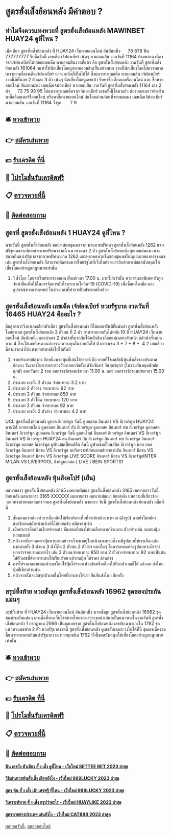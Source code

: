 # สูตรฮั่งเส็งย้อนหลัง มีคำตอบ ?
## ทำไมจึงควรแทงหวยที่ สูตรฮั่งเส็งย้อนหลัง MAWINBET HUAY24 ดูที่ไหน ?
เม็ดเดียว สูตรฮั่งเส็งย้อนหลัง ที่ HUAY24 เว็บหวยออนไลน์ อันดับหนึ่ง      78 678
ฟัน 777777777
รีบซื้อวันนี้ เลขเด็ด เจ้ฟองเบียร์ เน้นๆ หวยออมสิน งวดวันที่ 11164 ห้ามพลาด เนื่องจากเจ้ฟองเบียร์ได้ปล่อยเลขเด็ด หวยออมสินงวดที่แล้ว คือ สูตรฮั่งเส็งย้อนหลัง งวดวันที่ สูตรฮั่งเส็งย้อนหลัง 161064 จนทำให้นักเสี่ยงโชคถูกหวยออมสินเป็นอย่างมาก งวดนี้นักเสี่ยงโชคไม่ควรพลาด เพราะงวดนี้เลขเด็ดเจ้ฟองเบียร์ น่าจะมาอีกก็เป็นไปได้ ซึ่งแนวทางเลขเด็ด หวยออมสิน เจ้ฟองเบียร์ งวดนี้มีทั้งเลข 2 ตัวและ 3 ตัว เน้นๆ นักเสี่ยงโชคดูเลขแล้ว รีบหาซื้อ ล็อตเตอรี่ออนไลน์ และ ซื้อหวยออนไลน์ กันเลยนะคะ
เลขเด็ดเจ้ฟองเบียร์ หวยออมสิน งวดวันที่ สูตรฮั่งเส็งย้อนหลัง 11164
เลข 2 ตัว      73 75 93 95
ได้แนวทางเลขเด็ดจากเจ้ฟองเบียร์ เลขครั้งนี้ได้มาแล้ว ต้องบอกเลยว่าต้องรีบหาซื้อล็อตเตอร์รี่ออนไลน์ หรือหาซื้อหวยออนไลน์ กันโดยด่วนก่อนที่จะหมดแผง
เลขเด็ดเจ้ฟองเบียร์ หวยออมสิน งวดวันที่ 11164
วิ่งรูด       7 9

## 🛎 [ทางเข้าหวย](https://bit.ly/3BG5bNw)
## 👉 [สมัครเล่นหวย](https://bit.ly/3BG5bNw)
## 💵 [รับเครดิต ที่นี่](https://bit.ly/3C3mvgS)
## 👑 [โปรโมชั่นรับเครดิตฟรี](https://bit.ly/3C3mvgS)
## 📋 [ตรวจหวยที่นี้](https://bit.ly/3C3mvgS)
## 📱 [ติดต่อสอบถาม](https://bit.ly/3C3mvgS)

## สูตรที่ สูตรฮั่งเส็งย้อนหลัง 1 HUAY24 ดูที่ไหน ?
หวยวันนี้ สูตรฮั่งเส็งย้อนหลัง ขอนำเสนอชุดเลขจาก หวยภาพปริศนา สูตรฮั่งเส็งย้อนหลัง 1262 แจกฟรีชุดเลขจากนิตยสารภาพปริศนางวดนี้ แนวทางเลข 2 ตัว สูตรฮั่งเส็งย้อนหลัง ชุดเลขเด่นแนวทางสลากกินแบ่งรัฐบาลจากภาพปริศนางวด 1262 และหากคอหวยชื่นชอบชุดเลขในณุปแบบของตารางเลขเด่น สูตรฮั่งเส็งย้อนหลัง ก็สามารถติดตามหวยไทยรัฐได้ที่เว็บไซต์ของเราอีกด้วย แต่ขอสนับสนุนให้เสี่ยงโชคอย่างถูกกฎหมายเท่านั้น
1. 1 ชั่วโมง โดยจะเริ่มทำการออกผล ตั้งแต่เวลา 17.00 น. มากไปกว่านั้น หวยฮานอยพิเศษ ยังถูกจัดทำขึ้นเพื่อใช้ในการจัดการกับโรคระบาดโควิด-19 (COVID-19) เพื่อซื้อเครื่องมือ และ อุปกรณ์ทางการแพทย์ ในช่วงเวลาที่ทำการปิดประเทศอีกด้วย

## สูตรฮั่งเส็งย้อนหลัง เลขเด็ด เจ้ฟองเบียร์ หวยรัฐบาล งวดวันที่ 16465 HUAY24 คืออะไร ?
คือสูตรการวิ่งหาเลขเสียวตัวเดียว สูตรฮั่งเส็งย้อนหลัง ที่ได้ผลการันตีที่แม่นยำ สูตรฮั่งเส็งย้อนหลัง โดยนำเลข สูตรฮั่งเส็งย้อนหลัง 3 ตัวบน ที่ 2 ตัว สามารถบวกกันได้หลัก 10 ที่ HUAY24 เว็บหวยออนไลน์ อันดับหนึ่ง และนำเลข 2 ตัวล่างที่บวกกันได้หลักสิบ เลือกแค่เฉพาะตัวหน้า แล้วนำทั้งหมดบวก 4 ก็จะได้เลขที่เหมาะแก่การนำมาลงทุนในรอบถัดไป
ตัวอย่างเช่น
3 + 7 + 8 +  4 2 เลขเสียวนี้สามารถนำไปแทงหวยรอบถัดไปได้ทันที
1. จากประเทศฮ่องกง อีกหนึ่งหวยหุ้นที่เล่นได้ราคาดี คือ หวยที่ใช้ผลดัชนีหุ้นฮั่งเส็งของประเทศฮ่องกง วันเวลาในการออกรางวัลจะออกวัลตั้งแต่วันจันทร์ วันศุกร์ศุกร์ (ไม่รวมวันหยุดนักขัตฤกษ์) ออกวันละ 2 รอบ ออกรางวัลรอบเช้าเวลา 11.00 น. และ ออกรางวัลรอบบ่ายเวลา 15.00 น.
2. ประเภท เลขวิ่ง 3 ตัวบน จ่ายบาทละ 3.2 บาท
3. ประเภท 2 ตัวล่าง จ่ายบาทละ 92 บาท
4. ประเภท 3 ตัวบน จ่ายบาทละ 850 บาท
5. ประเภท 3 ตัวโต๊ด จ่ายบาทละ 120 บาท
6. ประเภท 2 ตัวบน จ่ายบาทละ 92 บาท
7. ประเภท เลขวิ่ง 2 ตัวล่าง จ่ายบาทละ 4.2 บาท

UCL สูตรฮั่งเส็งย้อนหลัง ดูบอล ลิเวอร์พูล วันนี้ ดูบอลสด อินเตอร์ VS ลิเวอร์พูล HUAY24 หวย24 หวยออนไลน์ ดูบอลสด อินเตอร์ กับ ลิเวอร์พูล ดูบอลสด อินเตอร์ พบ ลิเวอร์พูล ดูบอลสด อินเตอร์ ลิเวอร์พูล ดูบอลสด ลิเวอร์พูล วันนี้ ดูออนไลน์ อินเตอร์ ลิเวอร์พูล อินเตอร์ VS ลิเวอร์พูล อินเตอร์ VS ลิเวอร์พูล HUAY24 สด อินเตอร์ กับ ลิเวอร์พูล อินเตอร์ พบ ลิเวอร์พูล อินเตอร์ ลิเวอร์พูล บอลสด ลิเวอร์พูล ยูฟ่าแชมเปี้ยนส์ลีก คืนนี้ ยูฟ่าแชมเปี้ยนส์ลีก ลิเวอร์พูล บอล บอล ลิเวอร์พูล
อินเตอร์ มิลาน VS ลิเวอร์พูล
บทวิเคราะห์ก่อนเกมส์การแข่งขัน อินเตอร์ มิลาน VS ลิเวอร์พูล
อินเตอร์ มิลาน VS ลิเวอร์พูล
LIVE SCORE อินเตอร์ มิลาน VS ลิเวอร์พูลINTER MILAN VS LIVERPOOL
ลิงค์ดูบอลสด ( LIVE )
 BEIN SPORTS1 

## สูตรฮั่งเส็งย้อนหลัง หุ้นสิงคโปร์ (เย็น)
ผลหวยลาว สูตรฮั่งเส็งย้อนหลัง 3165 ผลหวยพัฒนา สูตรฮั่งเส็งย้อนหลัง 3165 ผลหวยลาววันนี้ ย้อนหลัง
ผลหวยลาว 3165 XXXXXX
 ผลหวยลาว ผลหวยพัฒนา ย้อนหลัง 
บทความที่เกี่ยวข้อง
 แนวทางถ่ายทอดสดตรวจผล สูตรฮั่งเส็งย้อนหลัง หวยลาว วันนี้ สูตรฮั่งเส็งย้อนหลัง ย้อนหลัง คลิ๊กที่นี่  
1. ขั้นตอนแรกต้องทำการล็อกอินให้เรียบร้อยเพื่อที่จะเข้าหน้าแทงหวย (ดังรูป) หากยังไม่สมัครสมาชิกกดสมัครผ่านลิงก์นี้ได้เลยครับ สมัครสมาชิก
2. เมื่อทำการล็อกอินเรียบร้อยแล้ว ขั้นตอนที่สองให้กดเลือกหวยที่จะแทง ตัวอย่างเช่น กดตรงปุ่มหวยมาเลย์
3. หลังจากที่เรากดตรงปุ่มหวยมาเลย์ เราก็จะมาอยู่ในหน้าแทงหวยซึ่งจะมีรูปแบบให้เราเลือกเล่นมากมายทั้ง 3 ตัวบน 3 ตัวโต๊ด 2 ตัวบน 2 ตัวล่าง และอื่นๆ ในการแทงแต่ละรูปแบบจะมีราคาบอกว่าจ่ายบาทละเท่าไร เช่น 3 ตัวบนจ่ายบาทละ 850 บาท 2 ตัวล่างจ่ายบาทละ 92 บาทเป็นต้น ใส่ตัวเลขที่ต้องการแทงให้เรียบร้อย แล้วกดปุ่ม ใส่ราคา ด้านล่าง
4. การใส่ราคาของแต่ละตัวเลขโดยใช้ปุ่มใส่ราคาเท่าๆกันหรือเลือกใส่ทีละตัวเลขก็ได้ แล้วกด ส่งโพย ปุ่มสีเขียวด้านล่าง
5. หลังจากนั้นจะมีสรุปตัวเลขในโพยที่เราแทงให้เรา ยืนยันส่งโพย อีกครั้ง

## สรุปทิ้งท้าย หวยสั่งลุย สูตรฮั่งเส็งย้อนหลัง 16962 ชุดซองประกันแม่นๆ
สรุปทิ้งท้าย ที่ HUAY24 เว็บหวยออนไลน์ อันดับหนึ่ง หวยสั่งลุย สูตรฮั่งเส็งย้อนหลัง 16962 ชุดซองประกันแม่นๆ เลขเด็ดที่ทางเว็บไซต์หวยไทยของเราจะขอนำเสนอเป็นแนวทางในงวดวันที่ สูตรฮั่งเส็งย้อนหลัง 1 กรกฎาคม 2566 เป็นชุดเลขจาก สูตรฮั่งเส็งย้อนหลัง เลขลับเฉพาะวงใน 1762 ชุดแนวทางเลขท้าย 2 ตัว หวยรัฐบาลงวดนี้ สูตรฮั่งเส็งย้อนหลัง ดูเลขลับเฉพาะวงในได้ที่นี่ ชุดเลขเด็ดงวดนี้แนวทางสลากกินแบ่งรัฐบาลงวด หวยทุกชนิด 1762 ทั้งนี้ขอสนับสนุนให้เสี่ยงโชคอย่างถูกกฎหมายเท่านั้น

## 🛎 [ทางเข้าหวย](https://bit.ly/3BG5bNw)
## 👉 [สมัครเล่นหวย](https://bit.ly/3BG5bNw)
## 💵 [รับเครดิต ที่นี่](https://bit.ly/3C3mvgS)
## 👑 [โปรโมชั่นรับเครดิตฟรี](https://bit.ly/3C3mvgS)
## 📋 [ตรวจหวยที่นี้](https://bit.ly/3C3mvgS)
## 📱 [ติดต่อสอบถาม](https://bit.ly/3C3mvgS)

#### [ฟัน เลขวิ่ง ตัวเดียว ฮั้ ง เส็ง ดูที่ไหน - เว็บใหม่ SETTEE BET 2023 ล่าสุด](https://atom.io/themes/ฟัน%20เลขวิ่ง%20ตัวเดียว%20ฮั้%20ง%20เส็ง%20ดูที่ไหน%20-%20เว็บใหม่%20settee%20bet%202023%20ล่าสุด)
#### [วิธีเล่นหวยหุ้นฮั่งเส็ง เลือกยังไง - เว็บใหม่ 999LUCKY 2023 ล่าสุด](https://atom.io/themes/วิธีเล่นหวยหุ้นฮั่งเส็ง%20เลือกยังไง%20-%20เว็บใหม่%20999lucky%202023%20ล่าสุด)
#### [สูตร หุ้น ฮั่ ง เส็ง เช้า เศรษฐี ที่ไหน - เว็บใหม่ 999LUCKY 2023 ล่าสุด](https://atom.io/themes/สูตร%20หุ้น%20ฮั่%20ง%20เส็ง%20เช้า%20เศรษฐี%20ที่ไหน%20-%20เว็บใหม่%20999lucky%202023%20ล่าสุด)
#### [วิเคราะห์หวย ฮั่ ง เส็ง สรุปว่าอะไร - เว็บใหม่ HUAYLIKE 2023 ล่าสุด](https://atom.io/themes/วิเคราะห์หวย%20ฮั่%20ง%20เส็ง%20สรุปว่าอะไร%20-%20เว็บใหม่%20huaylike%202023%20ล่าสุด)
#### [สูตรหวยต่างประเทศ เล่นยังไง - เว็บใหม่ CAT888 2023 ล่าสุด](https://atom.io/themes/สูตรหวยต่างประเทศ%20เล่นยังไง%20-%20เว็บใหม่%20cat888%202023%20ล่าสุด)

[ผลบอลวันนี้](https://siamsport.tv "ผลบอลวันนี้"), [ดูบอลออนไลน์](https://siamsport.tv/ดูบอลสด "ดูบอลออนไลน์")